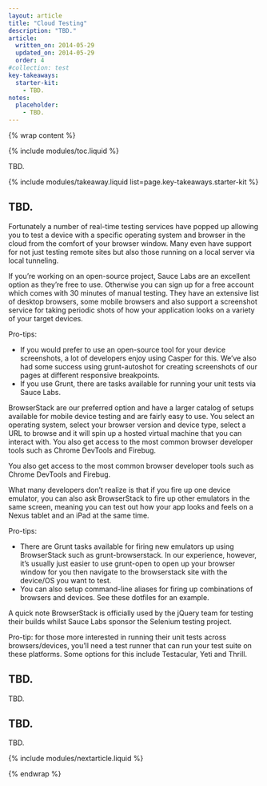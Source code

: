 ```yaml
---
layout: article
title: "Cloud Testing"
description: "TBD."
article:
  written_on: 2014-05-29
  updated_on: 2014-05-29
  order: 4
#collection: test
key-takeaways:
  starter-kit:
    - TBD.
notes:
  placeholder:
    - TBD.
---
```

{% wrap content %}

{% include modules/toc.liquid %}

TBD.

{% include modules/takeaway.liquid list=page.key-takeaways.starter-kit %}

## TBD.

Fortunately a number of real-time testing services have popped up allowing you
to test a device with a specific operating system and browser in the cloud
from the comfort of your browser window.
Many even have support for not just testing remote sites
but also those running on a local server via local tunneling.

If you’re working on an open-source project,
Sauce Labs are an excellent option as they’re free to use.
Otherwise you can sign up for a free account which comes with 30 minutes of manual testing.
They have an extensive list of desktop browsers,
some mobile browsers and also support a screenshot service for taking periodic shots
of how your application looks on a variety of your target devices.

Pro-tips:
* If you would prefer to use an open-source tool for your device screenshots,
a lot of developers enjoy using Casper for this.
We’ve also had some success using grunt-autoshot for creating screenshots of our pages
at different responsive breakpoints.
* If you use Grunt,
there are tasks available for running your unit tests via Sauce Labs.

BrowserStack are our preferred option and have a larger catalog of setups available
for mobile device testing and are fairly easy to use.
You select an operating system, select your browser version and device type,
select a URL to browse and it will spin up a hosted virtual machine
that you can interact with.
You also get access to the most common browser developer tools
such as Chrome DevTools and Firebug.

You also get access to the most common browser developer tools
such as Chrome DevTools and Firebug.

What many developers don’t realize is that if you fire up one device emulator,
you can also ask BrowserStack to fire up other emulators in the same screen,
meaning you can test out how your app looks and feels
on a Nexus tablet and an iPad at the same time.

Pro-tips:

* There are Grunt tasks available for firing new emulators up using BrowserStack
such as grunt-browserstack.
In our experience, however, it’s usually just easier to use grunt-open
to open up your browser window for you then navigate to the browserstack site
with the device/OS you want to test.
* You can also setup command-line aliases
for firing up combinations of browsers and devices.
See these dotfiles for an example.

A quick note BrowserStack is officially used by the jQuery team for testing their builds whilst Sauce Labs sponsor the Selenium testing project.

Pro-tip: for those more interested in running their unit tests
across browsers/devices,
you’ll need a test runner that can run your test suite on these platforms.
Some options for this include Testacular, Yeti and Thrill.

## TBD.

TBD.

## TBD.

TBD.

{% include modules/nextarticle.liquid %}

{% endwrap %}
